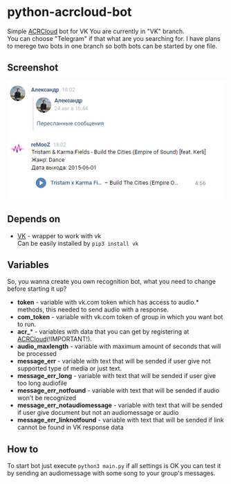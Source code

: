 # python-acrcloud-bot
Simple [ACRCloud](http://www.acrcloud.com) bot for VK
You are currently in "VK" branch.<br>
You can choose "Telegram" if that what are you searching for. I have plans to merege two bots in one branch so both bots can be started by one file.

## Screenshot
![Screenshot](https://raw.githubusercontent.com/intel777/python-acrcloud-bot/vk/screenshot/chrome_2017-10-30_21-13-37.png)

## Depends on 
* [VK](https://github.com/dimka665/vk) - wrapper to work with vk<br>
Can be easily installed by `pip3 install vk`

## Variables
So, you wanna create you own recognition bot, what you need to change before starting it up?

* **token** - variable with vk.com token which has access to audio.* methods, this needed to send audio with a response.
* **com_token** - variable with vk.com token of group in which you want bot to run.
* **acr_*** - variables with data that you can get by registering at [ACRCloud](http://www.acrcloud.com)(!IMPORTANT!).
* **audio_maxlength** - variable with maximum amount of seconds that will be processed
* **message_err** - variable with text that will be sended if user give not supported type of media or just text.
* **message_err_long** - variable with text that will be sended if user give too long audiofile
* **message_err_notfound** - variable with text that will be sended if audio won't be recognized 
* **message_err_notaudiomessage** - variable with text that will be sended if user give document but not an audiomessage or audio
* **message_err_linknotfound** - variable with text that will be sended if link cannot be found in VK response data

## How to 
To start bot just execute `python3 main.py` if all settings is OK you can test it by sending an audiomessage with some song to your group's messages.
